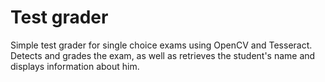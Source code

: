 # Test grader
 Simple test grader for single choice exams using OpenCV and Tesseract. Detects and grades the exam, as well as retrieves the student's name and displays information about him.
